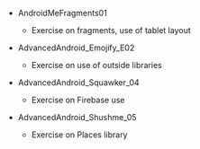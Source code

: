 
* AndroidMeFragments01
  * Exercise on fragments, use of tablet layout

* AdvancedAndroid_Emojify_E02	
  * Exercise on use of outside libraries

* AdvancedAndroid_Squawker_04	
  * Exercise on Firebase use

* AdvancedAndroid_Shushme_05
  * Exercise on Places library


